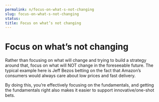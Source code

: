 ```yaml
---
permalink: n/focus-on-what-s-not-changing
slug: focus-on-what-s-not-changing
status: 
title: Focus on what’s not changing
---
```

# Focus on what’s not changing

Rather than focusing on what will change and trying to build a strategy around that, focus on what will NOT change in the foreseeable future. The typical example here is Jeff Bezos betting on the fact that Amazon’s consumers would always care about low prices and fast delivery.

By doing this, you’re effectively focusing on the fundamentals, and getting the fundamentals right also makes it easier to support innovative/one-shot bets.
